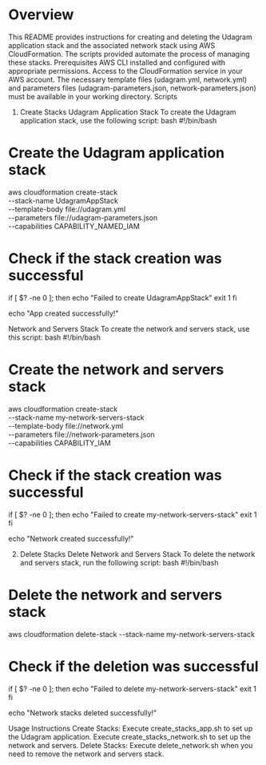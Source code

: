 # Overview
This README provides instructions for creating and deleting the Udagram application stack and the associated network stack using AWS CloudFormation. The scripts provided automate the process of managing these stacks.
Prerequisites
AWS CLI installed and configured with appropriate permissions.
Access to the CloudFormation service in your AWS account.
The necessary template files (udagram.yml, network.yml) and parameters files (udagram-parameters.json, network-parameters.json) must be available in your working directory.
Scripts
1. Create Stacks
   Udagram Application Stack
   To create the Udagram application stack, use the following script:
   bash
   #!/bin/bash

# Create the Udagram application stack
aws cloudformation create-stack \
--stack-name UdagramAppStack \
--template-body file://udagram.yml \
--parameters file://udagram-parameters.json \
--capabilities CAPABILITY_NAMED_IAM

# Check if the stack creation was successful
if [ $? -ne 0 ]; then
echo "Failed to create UdagramAppStack"
exit 1
fi

echo "App created successfully!"

Network and Servers Stack
To create the network and servers stack, use this script:
bash
#!/bin/bash

# Create the network and servers stack
aws cloudformation create-stack \
--stack-name my-network-servers-stack \
--template-body file://network.yml \
--parameters file://network-parameters.json \
--capabilities CAPABILITY_IAM

# Check if the stack creation was successful
if [ $? -ne 0 ]; then
echo "Failed to create my-network-servers-stack"
exit 1
fi

echo "Network created successfully!"

2. Delete Stacks
   Delete Network and Servers Stack
   To delete the network and servers stack, run the following script:
   bash
   #!/bin/bash

# Delete the network and servers stack
aws cloudformation delete-stack --stack-name my-network-servers-stack

# Check if the deletion was successful
if [ $? -ne 0 ]; then
echo "Failed to delete my-network-servers-stack"
exit 1
fi

echo "Network stacks deleted successfully!"

Usage Instructions
Create Stacks:
Execute create_stacks_app.sh to set up the Udagram application.
Execute create_stacks_network.sh to set up the network and servers.
Delete Stacks:
Execute delete_network.sh when you need to remove the network and servers stack.